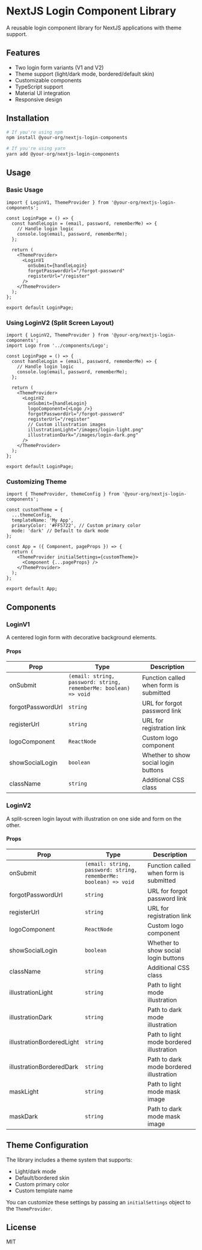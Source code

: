 # NextJS Login Component Library

A reusable login component library for NextJS applications with theme support.

## Features

- Two login form variants (V1 and V2)
- Theme support (light/dark mode, bordered/default skin)
- Customizable components
- TypeScript support
- Material UI integration
- Responsive design

## Installation

```bash
# If you're using npm
npm install @your-org/nextjs-login-components

# If you're using yarn
yarn add @your-org/nextjs-login-components
```

## Usage

### Basic Usage

```tsx
import { LoginV1, ThemeProvider } from '@your-org/nextjs-login-components';

const LoginPage = () => {
  const handleLogin = (email, password, rememberMe) => {
    // Handle login logic
    console.log(email, password, rememberMe);
  };

  return (
    <ThemeProvider>
      <LoginV1 
        onSubmit={handleLogin}
        forgotPasswordUrl="/forgot-password"
        registerUrl="/register"
      />
    </ThemeProvider>
  );
};

export default LoginPage;
```

### Using LoginV2 (Split Screen Layout)

```tsx
import { LoginV2, ThemeProvider } from '@your-org/nextjs-login-components';
import Logo from '../components/Logo';

const LoginPage = () => {
  const handleLogin = (email, password, rememberMe) => {
    // Handle login logic
    console.log(email, password, rememberMe);
  };

  return (
    <ThemeProvider>
      <LoginV2 
        onSubmit={handleLogin}
        logoComponent={<Logo />}
        forgotPasswordUrl="/forgot-password"
        registerUrl="/register"
        // Custom illustration images
        illustrationLight="/images/login-light.png"
        illustrationDark="/images/login-dark.png"
      />
    </ThemeProvider>
  );
};

export default LoginPage;
```

### Customizing Theme

```tsx
import { ThemeProvider, themeConfig } from '@your-org/nextjs-login-components';

const customTheme = {
  ...themeConfig,
  templateName: 'My App',
  primaryColor: '#FF5722', // Custom primary color
  mode: 'dark' // Default to dark mode
};

const App = ({ Component, pageProps }) => {
  return (
    <ThemeProvider initialSettings={customTheme}>
      <Component {...pageProps} />
    </ThemeProvider>
  );
};

export default App;
```

## Components

### LoginV1

A centered login form with decorative background elements.

#### Props

| Prop | Type | Description |
|------|------|-------------|
| onSubmit | `(email: string, password: string, rememberMe: boolean) => void` | Function called when form is submitted |
| forgotPasswordUrl | `string` | URL for forgot password link |
| registerUrl | `string` | URL for registration link |
| logoComponent | `ReactNode` | Custom logo component |
| showSocialLogin | `boolean` | Whether to show social login buttons |
| className | `string` | Additional CSS class |

### LoginV2

A split-screen login layout with illustration on one side and form on the other.

#### Props

| Prop | Type | Description |
|------|------|-------------|
| onSubmit | `(email: string, password: string, rememberMe: boolean) => void` | Function called when form is submitted |
| forgotPasswordUrl | `string` | URL for forgot password link |
| registerUrl | `string` | URL for registration link |
| logoComponent | `ReactNode` | Custom logo component |
| showSocialLogin | `boolean` | Whether to show social login buttons |
| className | `string` | Additional CSS class |
| illustrationLight | `string` | Path to light mode illustration |
| illustrationDark | `string` | Path to dark mode illustration |
| illustrationBorderedLight | `string` | Path to light mode bordered illustration |
| illustrationBorderedDark | `string` | Path to dark mode bordered illustration |
| maskLight | `string` | Path to light mode mask image |
| maskDark | `string` | Path to dark mode mask image |

## Theme Configuration

The library includes a theme system that supports:

- Light/dark mode
- Default/bordered skin
- Custom primary color
- Custom template name

You can customize these settings by passing an `initialSettings` object to the `ThemeProvider`.

## License

MIT